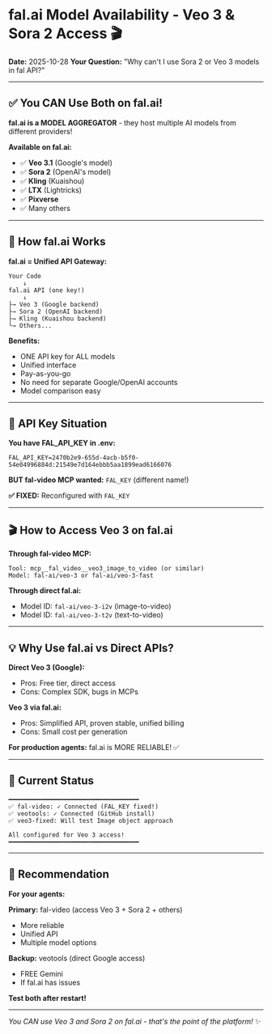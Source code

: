# fal.ai Model Availability - Veo 3 & Sora 2 Access 🎬

**Date:** 2025-10-28
**Your Question:** "Why can't I use Sora 2 or Veo 3 models in fal API?"

---

## ✅ You CAN Use Both on fal.ai!

**fal.ai is a MODEL AGGREGATOR** - they host multiple AI models from different providers!

**Available on fal.ai:**
- ✅ **Veo 3.1** (Google's model)
- ✅ **Sora 2** (OpenAI's model)
- ✅ **Kling** (Kuaishou)
- ✅ **LTX** (Lightricks)
- ✅ **Pixverse**
- ✅ Many others

---

## 🎯 How fal.ai Works

**fal.ai = Unified API Gateway:**
```
Your Code
    ↓
fal.ai API (one key!)
    ↓
├→ Veo 3 (Google backend)
├→ Sora 2 (OpenAI backend)
├→ Kling (Kuaishou backend)
└→ Others...
```

**Benefits:**
- ONE API key for ALL models
- Unified interface
- Pay-as-you-go
- No need for separate Google/OpenAI accounts
- Model comparison easy

---

## 🔑 API Key Situation

**You have FAL_API_KEY in .env:**
```
FAL_API_KEY=2470b2e9-655d-4acb-b5f0-54e04996884d:21549e7d164ebbb5aa1899ead6166076
```

**BUT fal-video MCP wanted:** `FAL_KEY` (different name!)

**✅ FIXED:** Reconfigured with `FAL_KEY`

---

## 🎬 How to Access Veo 3 on fal.ai

**Through fal-video MCP:**
```
Tool: mcp__fal_video__veo3_image_to_video (or similar)
Model: fal-ai/veo-3 or fal-ai/veo-3-fast
```

**Through direct fal.ai:**
- Model ID: `fal-ai/veo-3-i2v` (image-to-video)
- Model ID: `fal-ai/veo-3-t2v` (text-to-video)

---

## 💡 Why Use fal.ai vs Direct APIs?

**Direct Veo 3 (Google):**
- Pros: Free tier, direct access
- Cons: Complex SDK, bugs in MCPs

**Veo 3 via fal.ai:**
- Pros: Simplified API, proven stable, unified billing
- Cons: Small cost per generation

**For production agents:** fal.ai is MORE RELIABLE! ✅

---

## 🚀 Current Status

```
━━━━━━━━━━━━━━━━━━━━━━━━━━━━━━━━━━━━
✅ fal-video: ✓ Connected (FAL_KEY fixed!)
✅ veotools: ✓ Connected (GitHub install)
✅ veo3-fixed: Will test Image object approach

All configured for Veo 3 access!
━━━━━━━━━━━━━━━━━━━━━━━━━━━━━━━━━━━━
```

---

## 🎯 Recommendation

**For your agents:**

**Primary:** fal-video (access Veo 3 + Sora 2 + others)
- More reliable
- Unified API
- Multiple model options

**Backup:** veotools (direct Google access)
- FREE Gemini
- If fal.ai has issues

**Test both after restart!**

---

_You CAN use Veo 3 and Sora 2 on fal.ai - that's the point of the platform!_ ✨
